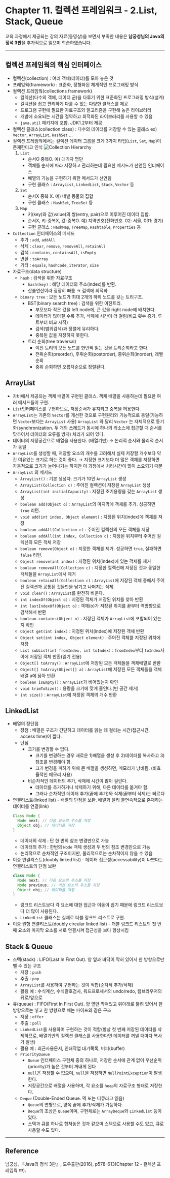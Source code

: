 # Chapter 11. 컬렉션 프레임워크 - 2.List, Stack, Queue

교육 과정에서 제공되는 강의 자료(동영상)을 보면서 부족한 내용은 **남궁성님의 Java의 정석 3판**을 추가적으로 읽으며 학습하였습니다.

---

## 컬렉션 프레임웍의 핵심 인터페이스

- 컬렉션(collection) : 여러 객체(데이터)를 모아 놓은 것
- 프레임웍(framework) : 표준화, 정형화된 체계적인 프로그래밍 방식
- 컬렉션 프레임웍(collections framework)
  - 컬렉션(다수의 객체, 데이터 군)을 다루기 위한 표준화된 프로그래밍 방식(설계)
  - 컬렉션을 쉽고 편리하게 다룰 수 있는 다양한 클래스를 제공
  - 프로그램 구현에 필요한 자료구조와 알고리즘을 구현해 놓은 라이브러리
  - 개발에 소요되는 시간을 절약하고 최적화된 라이브러리를 사용할 수 있음
  - `java.util` 패키지에 포함. JDK1.2부터 제공
- 컬렉션 클래스(collection class) : 다수의 데이터를 저장할 수 있는 클래스
  ex) `Vector`, `ArrayList`, `HashSet` ...
- 컬렉션 프레임웍에서는 컬렉션 데이터 그룹을 크게 3가지 타입(`List`, `Set`, `Map`)이 존재한다고 인식
  ![Collection Hierarchy](./img/CollectionsFramework.png)
  1. `List`
     - 순서O 중복O. 예) 대기자 명단
     - 객체를 순서에 따라 저장하고 관리하는데 필요한 메서드가 선언된 인터페이스
     - 배열의 기능을 구현하기 위한 메서드가 선언됨
     - 구현 클래스 : `ArrayList`, `LinkedList`, `Stack`, `Vector` 등
  2. `Set`
     - 순서X 중복 X. 예) 네발 동물의 집합
     - 구현 클래스 : `HashSet`, `TreeSet` 등
  3. `Map`
     - 키(key)와 값(value)의 쌍(entry, pair)으로 이루어진 데이터 집합.
     - 순서X, 키-중복X, 값-중복O. 예) 지역번호(전화번호. 02: 서울, 031: 경기)
     - 구현 클래스 : `HashMap`, `TreeMap`, `Hashtable`, `Properties` 등
- `Collection` 인터페이스의 메서드
  - 추가 : `add`, `addAll`
  - 삭제 : `clear`, `remove`, `removeAll`, `retainAll`
  - 검색 : `contains`, `containsAll`, `isEmpty`
  - 변환 : `toArray`
  - 기타 : `equals`, `hashCode`, `iterator`, `size`
- 자료구조(data structure)
  - `hash` : 검색을 위한 자료구조
    - `hash(key)` : 해당 데이터의 주소(index)를 반환.
    - 산술연산이라 굉장히 빠름 → 검색에 최적화
  - `binary tree` : 모든 노드가 최대 2개의 하위 노드를 갖는 트리구조.
    - BST(binary search tree) : 검색을 위한 이진트리.
      - 부모보다 작은 값을 left node에, 큰 값을 right node에 배치한다.
      - 데이터가 많아질 수록 추가, 삭제에 시간이 더 걸림(비교 횟수 증가. 루트부터 비교 시작)
      - 검색(범위검색)과 정렬에 유리하다.
      - 중복된 값을 저장하지 못한다.
    - 트리 순회(tree traversal)
      - 이진 트리의 모든 노드를 한번씩 읽는 것을 트리순회라고 한다.
      - 전위순회(preorder), 후위순회(postorder), 중위순회(inorder), 레벨순회
      - 중위 순회하면 오름차순으로 정렬된다.

## ArrayList

- 자바에서 제공되는 객체 배열이 구현된 클래스. 객체 배열을 사용하는데 필요한 여러 메서드들이 구현.
- `List`인터페이스를 구현하므로, 저장순서가 유지되고 중복을 허용한다.
- `ArrayList`는 기존의 `Vector`를 개선한 것으로 구현원리와 기능적으로 동일(가능하면 `Vector`보다는 `ArrayList` 사용)
  `ArrayList` 와 달리 `Vector` 는 자체적으로 동기화(synchronization. 두 개의 쓰레드가 동시에 하나의 리소스에 접근할 때 순서를 맞추어서 데이터의 오류를 방지) 처리가 되어 있다.
- 데이터의 저장공간으로 배열을 사용한다. (배열기반) → 논리적 순서와 물리적 순서가 동일
- `ArrayList`를 생성할 때, 저장할 요소의 개수를 고려해서 실제 저장할 개수보다 약간 여유있는 크기로 하는 것이 좋다. → 지정한 크기보다 더 많은 객체를 저장하면 자동적으로 크기가 늘어나기는 하지만 이 과정에서 처리시간이 많이 소요되기 때문
- `ArrayList` 의 메서드
  - `ArrayList()` : 기본 생성자. 크기가 10인 `ArrayList` 생성
  - `ArrayList(Collection c)` : 주어진 컬렉션이 저장된 `ArrayList` 생성
  - `ArrayList(int initialCapacity)` : 지정된 초기용량을 갖는 `ArrayList` 생성
  - `boolean add(Object o)` : `ArrayList`의 마지막에 객체를 추가. 성공하면 `true` 리턴.
  - `void add(int index, Object element)` : 지정된 위치(index)에 객체를 저장
  - `boolean addAll(Collection c)` : 주어진 컬렉션의 모든 객체를 저장
  - `boolean addAll(int index, Collection c)` : 지정된 위치부터 주어진 컬렉션의 모든 객체 저장
  - `boolean remove(Object o)` : 지정한 객체를 제거. 성공하면 `true`, 실패하면 `false` 리턴.
  - `Object remove(int index)` : 지정된 위치(index)에 있는 객체를 제거
  - `boolean removeAll(Collection c)` : 지정한 컬렉션에 저장된 것과 동일한 객체들을 `ArrayList`에서 제거
  - `boolean retainAll(Collection c)` : `ArrayList`에 저장된 객체 중에서 주어진 컬렉션과 공통된 것들만을 남기고 나머지는 삭제
  - `void clear()` : `ArrayList`를 완전히 비운다.
  - `int indexOf(Object o)` : 지정된 객체가 저장된 위치를 찾아 반환
  - `int lastIndexOf(Object o)` : 객체(o)가 저장된 위치를 끝부터 역방향으로 검색해서 반환
  - `boolean contains(Object o)` : 지정된 객체가 `ArrayList`에 포함되어 있는지 확인
  - `Object get(int index)` : 지정된 위치(index)에 저장된 객체 반환
  - `Object set(int index, Object element)` : 주어진 객체를 지정된 위치에 저장
  - `List subList(int fromIndex, int toIndex)` : `fromIndex`부터 `toIndex`사이에 저장된 객체 반환(읽기 전용)
  - `Object[] toArray()` : `ArrayList`에 저장된 모든 객체들을 객체배열로 반환
  - `Object[] toArray(Object[] a)` : `ArrayList`에 저장된 모든 객체들을 객체배열 a에 담아 반환
  - `boolean isEmpty()` : `ArrayList`가 비어있는지 확인
  - `void trimToSize()` : 용량을 크기에 맞게 줄인다.(빈 공간 제거)
  - `int size()` : `ArrayList`에 저장된 객체의 개수 반환

## LinkedList

- 배열의 장단점
  - 장점 : 배열은 구조가 간단하고 데이터를 읽는 데 걸리는 시간(접근시간, access time)이 짧다.
  - 단점
    - 크기를 변경할 수 없다.
      - 크기를 변경하는 경우 새로운 1)배열을 생성 후 2)데이터를 복사하고 3)참조를 변경해야 함.
      - 크기 변경을 피하기 위해 큰 배열을 생성하면, 메모리가 낭비됨. (비효율적인 메모리 사용)
    - 비순차적인 데이터의 추가, 삭제에 시간이 많이 걸린다.
      - 데이터를 추가하거나 삭제하기 위해, 다른 데이터를 옮겨야 함.
      - 그러나 순차적인 데이터 추가(끝에 추가)와 삭제(끝부터 삭제)는 빠르다
- 연결리스트(linked list) - 배열의 단점을 보완. 배열과 달리 불연속적으로 존재하는 데이터를 연결(link)
  ```java
  Class Node {
  	Node next; // 다음 요소의 주소를 저장
  	Object obj; // 데이터를 저장
  }
  ```
  - 데이터의 삭제 : 단 한 번의 참조 변경만으로 가능
  - 데이터의 추가 : 한번의 `Node` 객체 생성과 두 번의 참조 변경만으로 가능
  - 논리적으로 순차적인 구조이지만, 물리적으로는 순차적이지 않을 수 있음
- 이중 연결리스트(doubly linked list) - 데이터 접근성(accessability)이 나쁘다는 연결리스트의 단점 보완
  ```java
  class Node {
  	Node next; // 다음 요소의 주소를 저장
  	Node previous; // 이전 요소의 주소를 저장
  	Object obj; // 데이터를 저장
  }
  ```
  - 링크드 리스트보다 각 요소에 대한 접근과 이동이 쉽기 때문에 링크드 리스트보다 더 많이 사용된다.
  - `LinkedList` 클래스는 실제로 더블 링크드 리스트로 구현.
- 이중 원형 연결리스트(doubly circular linked list) - 더블 링크드 리스트의 첫 번째 요소와 마지막 요소를 서로 연결시켜 접근성을 보다 향상시킴

## Stack & Queue

- 스택(stack) : LIFO(Last In First Out). 양 옆과 바닥이 막혀 있어서 한 방향으로만 뺄 수 있는 구조
  - 저장 : `push`
  - 추출 : `pop`
  - `ArrayList`를 사용하여 구현하는 것이 적합(순차적 추가/삭제)
  - 활용 예 : 수식계산, 수식괄호검사, 워드프로세서의 undo/redo, 웹브라우저의 뒤로/앞으로
- 큐(queue) : FIFO(First In First Out). 양 옆만 막혀있고 위아래로 뚫려 있어서 한 방향으로는 넣고 한 방향으로 빼는 파이프와 같은 구조
  - 저장 : `offer`
  - 추출 : `poll`
  - `LinkedList`를 사용하여 구현하는 것이 적합(항상 첫 번째 저장된 데이터를 삭제하므로, 배열기반의 컬렉션 클래스를 사용한다면 데이터를 꺼낼 때마다 복사가 발생)
  - 활용 예 : 최근사용문서, 인쇄작업 대기목록, 버퍼(buffer)
  - `PriorityQueue`
    - `Queue` 인터페이스 구현체 중의 하나로, 저장한 순서에 관계 없이 우선순위(priority)가 높은 것부터 꺼내게 된다
    - `null`은 저장할 수 없으며, `null`을 저장하면 `NullPointException`이 발생한다.
    - 저장공간으로 배열을 사용하며, 각 요소를 `heap`의 자료구조 형태로 저장한다.
  - `Deque` (Double-Ended Queue. 덱 또는 디큐라고 읽음)
    - `Queue`의 변형으로, 양쪽 끝에 추가/삭제가 가능하다.
    - `Deque`의 조상은 `Queue`이며, 구현체로는 `ArrayDeque`와 `LinkedList` 등이 있다.
    - 스택과 큐를 하나로 합쳐놓은 것과 같으며 스택으로 사용할 수도 있고, 큐로 사용할 수도 있다.

---

## Reference

남궁성, 『Java의 정석 3판』, 도우출판(2016), p578-613(Chapter 12 - 컬렉션 프레임웍 中).
